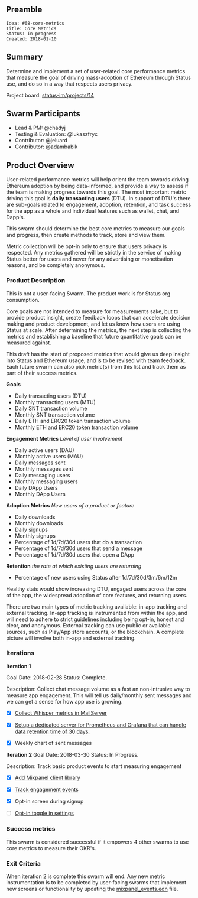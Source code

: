 <!-- Please Review https://docs.google.com/document/d/1CaFM2ZXGOKf05_LXMPJeNNy5qJOdAq91EF2Gn2QUBFI/edit# for more details -->
<!-- in PR the document should be named as`DEV#1-title.md` -->

## Preamble

    Idea: #68-core-metrics
    Title: Core Metrics
    Status: In progress
    Created: 2018-01-10


## Summary
<!-- "If you can't explain it simply, you don't understand it well enough." Provide a simplified and layman-accessible explanation of the Idea. -->

Determine and implement a set of user-related core performance metrics that measure the goal of driving mass-adoption of Ethereum through Status use, and do so in a way that respects users privacy.

Project board: [status-im/projects/14](https://github.com/orgs/status-im/projects/14)

## Swarm Participants
<!-- Each contributor pledges to the idea with their FOCUS value. (hours per week) -->
<!-- Here all roles in swarm are defined and filled, one of the contributors should responsibility of the Idea as Lead. -->

<!-- Testing/Evaluation support role is also mandatory to check in on specified Goal dates or earlier. -->

<!-- Lead Contributor is the Owner of the Idea. If required, they can get support from a PM, but should be responsible for end to end execution of the Idea. This includes ensuring appropriate resources are allocated, setting realistic timelines and milestones, and any post-launch metrics or bug fixes that are attributed to the Idea -->
<!-- A swarm requires at minimum 3 contributors and 1 evaluator/tester -->
<!-- 'Contributor' should be replaced with a descriptive role type. -->
- Lead & PM: @chadyj
- Testing & Evaluation: @lukaszfryc
- Contributor: @jeluard 
- Contributor: @adambabik  

## Product Overview
<!-- A short (~200 word) description and motivation of the Idea. Without clear explanation the Idea should not proceed. Can include User Stories -->
<!-- Testing/Evaluation role accepts responsbility to checkin at Goal dates, -->
<!-- forces discussion to continue implementation or recommend disband and post-mortem. -->

User-related performance metrics will help orient the team towards driving Ethereum adoption by being data-informed, and provide a way to assess if the team is making progress towards this goal.  The most important metric driving this goal is **daily transacting users** (DTU). In support of DTU's there are sub-goals related to engagement, adoption, retention, and task success for the app as a whole and individual features such as wallet, chat, and Dapp's.  

This swarm should determine the best core metrics to measure our goals and progress, then create methods to track, store and view them. 

Metric collection will be opt-in only to ensure that users privacy is respected.  Any metrics gathered will be strictly in the service of making Status better for users and never for any advertising or monetisation reasons, and be completely anonymous.


### Product Description
<!-- What functionality are you adding? What will this look like from a user perspective? Why is this important? -->

This is not a user-facing Swarm. The product work is for Status org consumption.

Core goals are not intended to measure for measurements sake, but to provide product insight, create feedback loops that can accelerate decision making and product development, and let us know how users are using Status at scale. After determining the metrics, the next step is collecting the metrics and establishing a baseline that future quantitative goals can be measured against. 

This draft has the start of proposed metrics that would give us deep insight into Status and Ethereum usage, and is to be revised with team feedback. Each future swarm can also pick metric(s) from this list and track them as part of their success metrics.

**Goals**
- Daily transacting users (DTU)
- Monthly transacting users (MTU)
- Daily SNT transaction volume
- Monthly SNT transaction volume
- Daily ETH and ERC20 token transaction volume
- Monthly ETH and ERC20 token transaction volume

**Engagement Metrics**
_Level of user involvement_
* Daily active users (DAU)
* Monthly active users (MAU)
* Daily messages sent 
* Monthly messages sent 
* Daily messaging users 
* Monthly messaging users 
* Daily DApp Users 
* Monthly DApp Users 

**Adoption Metrics**
_New users of a product or feature_
* Daily downloads
* Monthly downloads
* Daily signups
* Monthly signups
* Percentage of 1d/7d/30d users that do a transaction
* Percentage of 1d/7d/30d users that send a message
* Percentage of 1d/7d/30d users that open a DApp

**Retention**
_the rate at which existing users are returning_
* Percentage of new users using Status after 1d/7d/30d/3m/6m/12m

Healthy stats would show increasing DTU, engaged users across the core of the app, the widespread adoption of core features, and returning users. 

There are two main types of metric tracking available: in-app tracking and external tracking.  In-app tracking is instrumented from within the app, and will need to adhere to strict guidelines including being opt-in, honest and clear, and anonymous. External tracking can use public or available sources, such as Play/App store accounts, or the blockchain.  A complete picture will involve both in-app and external tracking.



### Iterations

**Iteration 1**
<!-- Mandatory, completes the Idea in the fastest route possible, can be hacky, needed to feel progress. See https://imgur.com/a/HVlw3 -->
Goal Date: 2018-02-28
Status: Complete.

Description: Collect chat message volume as a fast an non-intrusive way to measure app engagement. This will tell us daily/monthly sent messages and we can get a sense for how app use is growing.  

* [x] [Collect Whisper metrics in MailServer](https://github.com/status-im/status-go/issues/536)
* [x] [Setup a dedicated server for Prometheus and Grafana that can handle data retention time of 30 days.](https://github.com/status-im/status-cluster/issues/36)
* [x] Weekly chart of sent messages



**Iteration 2**
Goal Date: 2018-03-30 
Status: In Progress.

Description: Track basic product events to start measuring engagement

* [x] [Add Mixpanel client library](https://github.com/status-im/status-react/issues/3537)
* [x] [Track engagement events](https://github.com/status-im/status-react/issues/3545)
* [x] Opt-in screen during signup
* [ ] [Opt-in toggle in settings](https://github.com/status-im/status-react/issues/3538)


### Success metrics

This swarm is considered successful if it empowers 4 other swarms to use core metrics to measure their OKR's.

### Exit Criteria

When iteration 2 is complete this swarm will end. Any new metric instrumentation is to be completed by user-facing swarms that implement new screens or functionality by updating the [mixpanel_events.edn](https://github.com/status-im/status-react/blob/develop/src/status_im/utils/mixpanel_events.edn) file.
